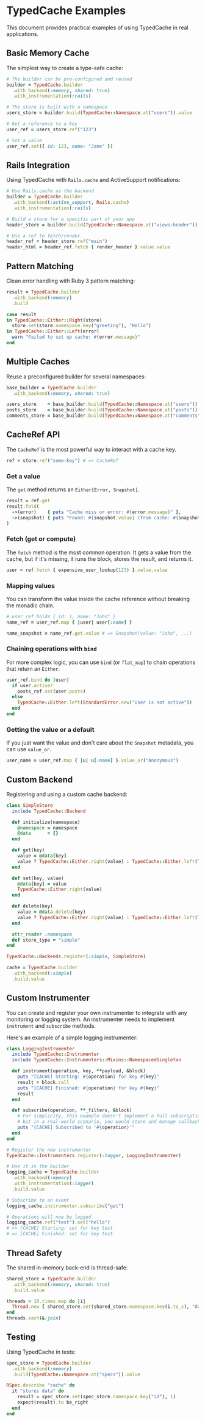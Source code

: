 # TypedCache Examples

This document provides practical examples of using TypedCache in real applications.

## Basic Memory Cache

The simplest way to create a type-safe cache:

```ruby
# The builder can be pre-configured and reused
builder = TypedCache.builder
  .with_backend(:memory, shared: true)
  .with_instrumentation(:rails)

# The store is built with a namespace
users_store = builder.build(TypedCache::Namespace.at("users")).value

# Get a reference to a key
user_ref = users_store.ref("123")

# Set a value
user_ref.set({ id: 123, name: "Jane" })
```

## Rails Integration

Using TypedCache with `Rails.cache` and ActiveSupport notifications:

```ruby
# Use Rails.cache as the backend
builder = TypedCache.builder
  .with_backend(:active_support, Rails.cache)
  .with_instrumentation(:rails)

# Build a store for a specific part of your app
header_store = builder.build(TypedCache::Namespace.at("views:header")).value

# Use a ref to fetch/render
header_ref = header_store.ref("main")
header_html = header_ref.fetch { render_header }.value.value
```

## Pattern Matching

Clean error handling with Ruby 3 pattern matching:

```ruby
result = TypedCache.builder
  .with_backend(:memory)
  .build

case result
in TypedCache::Either::Right(store)
  store.set(store.namespace.key("greeting"), "Hello")
in TypedCache::Either::Left(error)
  warn "Failed to set up cache: #{error.message}"
end
```

## Multiple Caches

Reuse a preconfigured builder for several namespaces:

```ruby
base_builder = TypedCache.builder
  .with_backend(:memory, shared: true)

users_store    = base_builder.build(TypedCache::Namespace.at("users")).value
posts_store    = base_builder.build(TypedCache::Namespace.at("posts")).value
comments_store = base_builder.build(TypedCache::Namespace.at("comments")).value
```

## CacheRef API

The `CacheRef` is the most powerful way to interact with a cache key.

```ruby
ref = store.ref("some-key") # => CacheRef
```

### Get a value

The `get` method returns an `Either[Error, Snapshot]`.

```ruby
result = ref.get
result.fold(
  ->(error)    { puts "Cache miss or error: #{error.message}" },
  ->(snapshot) { puts "Found: #{snapshot.value} (from cache: #{snapshot.from_cache?})" }
)
```

### Fetch (get or compute)

The `fetch` method is the most common operation. It gets a value from the cache, but if it's missing, it runs the block, stores the result, and returns it.

```ruby
user = ref.fetch { expensive_user_lookup(123) }.value.value
```

### Mapping values

You can transform the value inside the cache reference without breaking the monadic chain.

```ruby
# user_ref holds { id: 1, name: "John" }
name_ref = user_ref.map { |user| user[:name] }

name_snapshot = name_ref.get.value # => Snapshot(value: "John", ...)
```

### Chaining operations with `bind`

For more complex logic, you can use `bind` (or `flat_map`) to chain operations that return an `Either`.

```ruby
user_ref.bind do |user|
  if user.active?
    posts_ref.set(user.posts)
  else
    TypedCache::Either.left(StandardError.new("User is not active"))
  end
end
```

### Getting the value or a default

If you just want the value and don't care about the `Snapshot` metadata, you can use `value_or`.

```ruby
user_name = user_ref.map { |u| u[:name] }.value_or("Anonymous")
```

## Custom Backend

Registering and using a custom cache backend:

```ruby
class SimpleStore
  include TypedCache::Backend

  def initialize(namespace)
    @namespace = namespace
    @data      = {}
  end

  def get(key)
    value = @data[key]
    value ? TypedCache::Either.right(value) : TypedCache::Either.left(TypedCache::CacheMissError.new(key))
  end

  def set(key, value)
    @data[key] = value
    TypedCache::Either.right(value)
  end

  def delete(key)
    value = @data.delete(key)
    value ? TypedCache::Either.right(value) : TypedCache::Either.left(TypedCache::CacheMissError.new(key))
  end

  attr_reader :namespace
  def store_type = "simple"
end

TypedCache::Backends.register(:simple, SimpleStore)

cache = TypedCache.builder
  .with_backend(:simple)
  .build.value
```

## Custom Instrumenter

You can create and register your own instrumenter to integrate with any monitoring or logging system. An instrumenter needs to implement `instrument` and `subscribe` methods.

Here's an example of a simple logging instrumenter:

```ruby
class LoggingInstrumenter
  include TypedCache::Instrumenter
  include TypedCache::Instrumenters::Mixins::NamespacedSingleton

  def instrument(operation, key, **payload, &block)
    puts "[CACHE] Starting: #{operation} for key #{key}"
    result = block.call
    puts "[CACHE] Finished: #{operation} for key #{key}"
    result
  end

  def subscribe(operation, **_filters, &block)
    # For simplicity, this example doesn't implement a full subscription model,
    # but in a real-world scenario, you would store and manage callbacks here.
    puts "[CACHE] Subscribed to '#{operation}'"
  end
end

# Register the new instrumenter
TypedCache::Instrumenters.register(:logger, LoggingInstrumenter)

# Use it in the builder
logging_cache = TypedCache.builder
  .with_backend(:memory)
  .with_instrumentation(:logger)
  .build.value

# Subscribe to an event
logging_cache.instrumenter.subscribe("get")

# Operations will now be logged
logging_cache.ref("test").set("hello")
# => [CACHE] Starting: set for key test
# => [CACHE] Finished: set for key test
```

## Thread Safety

The shared in-memory back-end is thread-safe:

```ruby
shared_store = TypedCache.builder
  .with_backend(:memory, shared: true)
  .build.value

threads = 10.times.map do |i|
  Thread.new { shared_store.set(shared_store.namespace.key(i.to_s), "data_") }
end
threads.each(&:join)
```

## Testing

Using TypedCache in tests:

```ruby
spec_store = TypedCache.builder
  .with_backend(:memory)
  .build(TypedCache::Namespace.at("specs")).value

RSpec.describe "cache" do
  it "stores data" do
    result = spec_store.set(spec_store.namespace.key("id"), 1)
    expect(result).to be_right
  end
end
```
